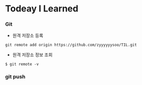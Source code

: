 # Todeay I Learned

### Git

- 원격 저장소 등록

```
git remote add origin https://github.com/zyyyyyysoo/TIL.git
```

- 원격 저장소 정보 조회

```
$ git remote -v
```

### git push

